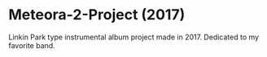 # Meteora-2-Project (2017)
Linkin Park type instrumental album project made in 2017.  Dedicated to my favorite band.
